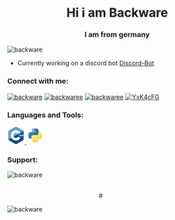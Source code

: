 <h1 align="center">Hi i am Backware</h1>
<h3 align="center">I am from germany</h3>

<p align="left"> <img src="https://komarev.com/ghpvc/?username=backware&label=Profile%20views&color=0e75b6&style=flat" alt="backware" /> </p>

- Currently working on a discord bot [Discord-Bot](https://top.gg/bot/716042864890609699)

<h3 align="left">Connect with me:</h3>
<p align="left">
<a href="https://dev.to/backware" target="blank"><img align="center" src="https://cdn.jsdelivr.net/npm/simple-icons@3.0.1/icons/dev-dot-to.svg" alt="backware" height="30" width="40" /></a>
<a href="https://twitter.com/backwaree" target="blank"><img align="center" src="https://cdn.jsdelivr.net/npm/simple-icons@3.0.1/icons/twitter.svg" alt="backwaree" height="30" width="40" /></a>
<a href="https://instagram.com/backwaree" target="blank"><img align="center" src="https://cdn.jsdelivr.net/npm/simple-icons@3.0.1/icons/instagram.svg" alt="backwaree" height="30" width="40" /></a>
<a href="https://discord.gg/YxK4cFG" target="blank"><img align="center" src="https://cdn.jsdelivr.net/npm/simple-icons@3.0.1/icons/discord.svg" alt="YxK4cFG" height="30" width="40" /></a>
</p>

<h3 align="left">Languages and Tools:</h3>
<p align="left"> <a href="https://www.w3schools.com/cpp/" target="_blank"> <img src="https://raw.githubusercontent.com/devicons/devicon/master/icons/cplusplus/cplusplus-original.svg" alt="cplusplus" width="40" height="40"/> </a> <a href="https://www.python.org" target="_blank"> <img src="https://raw.githubusercontent.com/devicons/devicon/master/icons/python/python-original.svg" alt="python" width="40" height="40"/> </a> </p>

<h3 align="left">Support:</h3>
<p><a href="https://www.buymeacoffee.com/backware"> <img align="left" src="https://cdn.buymeacoffee.com/buttons/v2/default-yellow.png" height="50" width="210" alt="backware" /></a></p><br><br>

#<p><img align="left" src="https://github-readme-stats.vercel.app/api/top-langs?username=backware&show_icons=true&locale=en&layout=compact" alt="backware" /></p>

